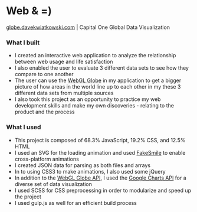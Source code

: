 # Web & =) 
[globe.davekwiatkowski.com](globe.davekwiatkowski.com) | Capital One Global Data Visualization 
### What I built
* I created an interactive web application to analyze the relationship between web usage and life satisfaction
* I also enabled the user to evaluate 3 different data sets to see how they compare to one another
* The user can use the [WebGL Globe](https://www.chromeexperiments.com/globe) in my application to get a bigger picture of how areas in the world line up to each other in my these 3 different data sets from multiple sources
* I also took this project as an opportunity to practice my web development skills and make my own discoveries - relating to the product and the process

### What I used
* This project is composed of 68.3% JavaScript, 19.2% CSS, and 12.5% HTML
* I used an SVG for the loading animation and used [FakeSmile](https://leunen.me/fakesmile/) to enable cross-platform animations
* I created JSON data for parsing as both files and arrays
* In to using CSS3 to make animations, I also used some jQuery
* In addition to the [WebGL Globe API](https://www.chromeexperiments.com/globe), I used the [Google Charts API](https://developers.google.com/chart/) for a diverse set of data visualization
* I used SCSS for CSS preprocessing in order to modularize and speed up the project
* I used gulp.js as well for an efficient build process
